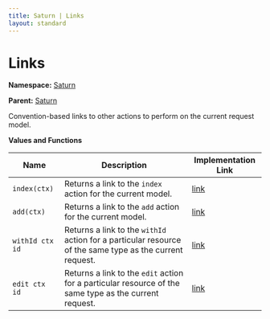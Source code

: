 ```yaml
---
title: Saturn | Links
layout: standard
---
```


# Links

**Namespace:** [Saturn](./saturn.html)

**Parent:** [Saturn](./saturn.html)

Convention-based links to other actions to perform on the current request model.

**Values and Functions**

| Name            | Description                                                                                              | Implementation Link                                                                      |
|-----------------|----------------------------------------------------------------------------------------------------------|------------------------------------------------------------------------------------------|
| `index(ctx)`    | Returns a link to the `index` action for the current model.                                              | [link](https://github.com/SaturnFramework/Saturn/tree/master/src/Saturn/Links.fs#L9-9)   |
| `add(ctx)`      | Returns a link to the `add` action for the current model.                                                | [link](https://github.com/SaturnFramework/Saturn/tree/master/src/Saturn/Links.fs#L20-20) |
| `withId ctx id` | Returns a link to the `withId` action for a particular resource of the same type as the current request. | [link](https://github.com/SaturnFramework/Saturn/tree/master/src/Saturn/Links.fs#L24-24) |
| `edit ctx id`   | Returns a link to the `edit` action for a particular resource of the same type as the current request.   | [link](https://github.com/SaturnFramework/Saturn/tree/master/src/Saturn/Links.fs#L28-28) |

